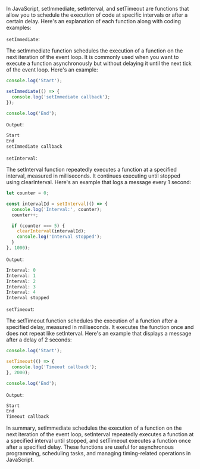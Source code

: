 In JavaScript, setImmediate, setInterval, and setTimeout are functions that allow you to schedule the execution of code at specific intervals or after a certain delay. Here's an explanation of each function along with coding examples:

`setImmediate`:

The setImmediate function schedules the execution of a function on the next iteration of the event loop.
It is commonly used when you want to execute a function asynchronously but without delaying it until the next tick of the event loop.
Here's an example:

```javascript
console.log('Start');

setImmediate(() => {
  console.log('setImmediate callback');
});

console.log('End');
```

`Output`:

```js
Start
End
setImmediate callback
```

`setInterval`:

The setInterval function repeatedly executes a function at a specified interval, measured in milliseconds.
It continues executing until stopped using clearInterval.
Here's an example that logs a message every 1 second:

```javascript
let counter = 0;

const intervalId = setInterval(() => {
  console.log('Interval:', counter);
  counter++;

  if (counter === 5) {
    clearInterval(intervalId);
    console.log('Interval stopped');
  }
}, 1000);
```

`Output`:

```js
Interval: 0
Interval: 1
Interval: 2
Interval: 3
Interval: 4
Interval stopped
```

`setTimeout`:

The setTimeout function schedules the execution of a function after a specified delay, measured in milliseconds.
It executes the function once and does not repeat like setInterval.
Here's an example that displays a message after a delay of 2 seconds:

```javascript
console.log('Start');

setTimeout(() => {
  console.log('Timeout callback');
}, 2000);

console.log('End');
```

`Output`:

```js
Start
End
Timeout callback
```

In summary, setImmediate schedules the execution of a function on the next iteration of the event loop, setInterval repeatedly executes a function at a specified interval until stopped, and setTimeout executes a function once after a specified delay. These functions are useful for asynchronous programming, scheduling tasks, and managing timing-related operations in JavaScript.




